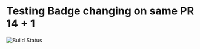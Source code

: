 # Testing Badge changing on same PR 14 + 1

![Build Status](https://codebuild.us-east-1.amazonaws.com/badges?uuid=eyJlbmNyeXB0ZWREYXRhIjoibnk1RHNURDlsajdVdEQ2dWY5Skl5VFgra21CUzBmbEhzMkNkaU5SZjdaYmR4d2t1U2tvM0lzeGs0bU5PMkhxdng1VXNhTTBlbHBhZjBxbFRrOGZldmR3PSIsIml2UGFyYW1ldGVyU3BlYyI6IkxVTHdxYXBOTi9uTlMwbWsiLCJtYXRlcmlhbFNldFNlcmlhbCI6MX0%3D&branch=main)
